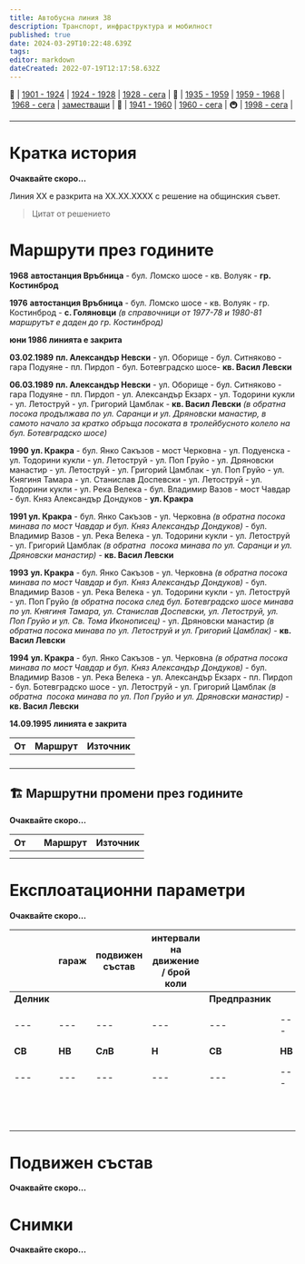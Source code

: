 ```yaml
---
title: Автобусна линия 38
description: Транспорт, инфраструктура и мобилност
published: true
date: 2024-03-29T10:22:48.639Z
tags: 
editor: markdown
dateCreated: 2022-07-19T12:17:58.632Z
---
```


🚋 | [1901 - 1924](/bg/public-transport/tram-routes-1901-1924) | [1924 - 1928](/bg/public-transport/tram-routes-1924-1928) | [1928 - сега](/bg/public-transport/tram-routes-1928-sega) | 🚌 | [1935 - 1959](/bg/public-transport/bus-routes-1935-1959) | [1959 - 1968](/bg/public-transport/bus-routes-1959-1968) | [1968 - сега](/bg/public-transport/bus-routes-1968-sega) | [заместващи](/bg/public-transport/bus-routes-replacement-services) | 🚎 | [1941 - 1960](/bg/public-transport/trolleybus-routes-1941-1960) | [1960 - сега](/bg/public-transport/trolleybus-routes-1960-sega) | 🚇 | [1998 - сега](/bg/public-transport/metro-routes) |

---

# Кратка история

**Очаквайте скоро…**

Линия XX е разкрита на XX.XX.XXXX с решение на общинския съвет. 

> Цитат от решението

# Маршрути през годините

**1968** **автостанция Връбница** - бул. Ломско шосе - кв. Волуяк - **гр. Костинброд** 

**1976** **автостанция Връбница** - бул. Ломско шосе - кв. Волуяк - гр. Костинброд - **с. Голяновци** *(в справочници от 1977-78 и 1980-81 маршрутът е даден до гр. Костинброд)*

**юни 1986 линията е закрита**

**03.02.1989** **пл. Александър Невски** - ул. Оборище - бул. Ситняково - гара Подуяне - пл. Пирдоп - бул. Ботевградско шосе- **кв. Васил Левски**

**06.03.1989** **пл. Александър Невски** - ул. Оборище - бул. Ситняково - гара Подуяне - пл. Пирдоп - ул. Александър Екзарх - ул. Тодорини кукли - ул. Летоструй - ул. Григорий Цамблак - **кв. Васил Левски** *(в обратна  посока продължава по ул. Саранци и ул. Дряновски манастир, в самото начало за кратко обръща посоката в тролейбусното колело на бул. Ботевградско шосе)*

**1990** **ул. Кракра** - бул. Янко Сакъзов - мост Черковна - ул. Подуенска - ул. Тодорини кукли - ул. Летоструй - ул. Поп Груйо - ул. Дряновски манастир - ул. Летоструй - ул. Григорий Цамблак - ул. Поп Груйо - ул. Княгиня Тамара - ул. Станислав Доспевски - ул. Летоструй - ул. Тодорини кукли - ул. Река Велека - бул. Владимир Вазов - мост Чавдар - бул. Княз Александър Дондуков - **ул. Кракра**

**1991 ул. Кракра** - бул. Янко Сакъзов - ул. Черковна *(в обратна посока минава по мост Чавдар и бул. Княз Александър Дондуков)* \- бул. Владимир Вазов - ул. Река Велека - ул. Тодорини кукли - ул. Летоструй - ул. Григорий Цамблак *(в обратна  посока минава по ул. Саранци и ул. Дряновски манастир)* \- **кв. Васил Левски**

**1993** **ул. Кракра** - бул. Янко Сакъзов - ул. Черковна *(в обратна посока минава по мост Чавдар и бул. Княз Александър Дондуков)* \- бул. Владимир Вазов - ул. Река Велека - ул. Тодорини кукли - ул. Летоструй - ул. Поп Груйо *(в обратна посока след бул. Ботевградско шосе минава по ул. Княгиня Тамара, ул. Станислав Доспевски, ул. Летоструй, ул. Поп Груйо и ул. Св. Тома Иконописец)* - ул. Дряновски манастир *(в обратна посока минава по ул. Летоструй и ул. Григорий Цамблак)* \- **кв. Васил Левски** 

**1994** **ул. Кракра** - бул. Янко Сакъзов - ул. Черковна *(в обратна посока минава по мост Чавдар и бул. Княз Александър Дондуков)* \- бул. Владимир Вазов - ул. Река Велека - ул. Александър Екзарх - пл. Пирдоп - бул. Ботевградско шосе - ул. Летоструй - ул. Григорий Цамблак *(в обратна  посока минава по ул. Поп Груйо и ул. Дряновски манастир)* \- **кв. Васил Левски**

**14.09.1995** **линията е закрита**

| От  | Маршрут | Източник |
| --- | --- | --- |
|     |     |     |
|     |     |     |
|     |     |     |
|     |     |     |

## 🏗️ Маршрутни промени през годините

**Очаквайте скоро…**

| **От** |     | **Маршрут** | **Източник** |
| --- | --- | --- | --- |
|     |     |     |     |
|     |     |     |     |

# Експлоатационни параметри

**Очаквайте скоро…**

|     | гараж | подвижен  <br>състав | **интервали на движение / брой коли** |     |     |     |     |     |     |     |     |     |     |     |
| --- | --- | --- | --- | --- | --- | --- | --- | --- | --- | --- | --- | --- | --- | --- |
| **Делник** |     |     |     | **Предпразник** |     |     |     | **Празник** |     |     |     |
| --- | --- | --- | --- | --- | --- | --- | --- | --- | --- | --- | --- | --- | --- | --- |
| **СВ** | **НВ** | **СлВ** | **Н** | **СВ** | **НВ** | **СлВ** | **Н** | **СВ** | **НВ** | **СлВ** | **Н** |
| --- | --- | --- | --- | --- | --- | --- | --- | --- | --- | --- | --- | --- | --- | --- |
|     |     |     |     |     |     |     |     |     |     |     |     |     |     |     |
|     |     |     |     |     |     |     |     |     |     |     |     |
|     |     |     |     |     |     |     |     |     |     |     |     |     |     |     |
|     |     |     |     |     |     |     |     |     |     |     |     |
|     |     |     |     |     |     |     |     |     |     |     |     |     |     |     |
|     |     |     |     |     |     |     |     |     |     |     |     |
|     |     |     |     |     |     |     |     |     |     |     |     |     |     |     |
|     |     |     |     |     |     |     |     |     |     |     |     |
|     |     |     |     |     |     |     |     |     |     |     |     |     |     |     |
|     |     |     |     |     |     |     |     |     |     |     |     |

# **Подвижен състав**

**Очаквайте скоро…**

# Снимки

**Очаквайте скоро…**
